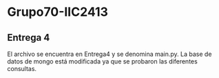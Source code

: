 # Grupo70-IIC2413

## Entrega 4

El archivo se encuentra en Entrega4 y se denomina main.py. La base de datos de mongo está modificada ya que se probaron las diferentes consultas.

